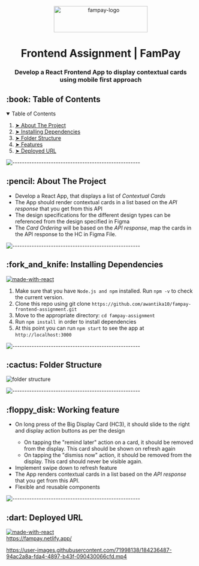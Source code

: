 <p align="center"> 
  <img src="https://cdn.sanity.io/images/gxmub2ol/production/df3f228be0d43806b2753f26408c62437833189b-962x323.png" alt="fampay-logo" width="250px" height="70px">
</p>
<h1 align="center"> Frontend Assignment | FamPay </h1>
<h3 align="center"> Develop a React Frontend App to display contextual cards using mobile first approach </h3>  

<!-- TABLE OF CONTENTS -->
<h2 id="table-of-contents"> :book: Table of Contents</h2>

<details open="open">
  <summary>Table of Contents</summary>
  <ol>
    <li><a href="#about-the-project"> ➤ About The Project</a></li>
    <li><a href="#prerequisites"> ➤ Installing Dependencies</a></li>
    <li><a href="#folder-structure"> ➤ Folder Structure</a></li>
    <li><a href="#feature"> ➤ Features</a></li>
    <li><a href="#deployed-url"> ➤ Deployed URL</a></li>
  </ol>
</details>

![-----------------------------------------------------](https://raw.githubusercontent.com/andreasbm/readme/master/assets/lines/rainbow.png)

<!-- ABOUT THE PROJECT -->
<h2 id="about-the-project"> :pencil: About The Project</h2>
<ul>
  <li>Develop a React App, that displays a list of <i>Contextual Cards</i></li>
  <li>The App should render contextual cards in a list based on the <i>API response</i> that you get from this API </li>
  <li>The design specifications for the different design types can be referenced from the design specified in Figma</li>
  <li>The <i>Card Ordering</i> will be based on the <i>API response</i>, map the cards in the API response to the HC in Figma File.</li>
  </ul>

![-----------------------------------------------------](https://raw.githubusercontent.com/andreasbm/readme/master/assets/lines/rainbow.png)

<!-- PREREQUISITES -->
<h2 id="prerequisites"> :fork_and_knife: Installing Dependencies</h2>

[![made-with-react](https://img.shields.io/badge/Made%20with%20-React-yellow)](https://reactjs.org/) <br>
1. Make sure that you have `Node.js and npm` installed. Run `npm -v` to check the current version.
2. Clone this repo using git clone `https://github.com/awantika10/fampay-frontend-assignment.git`
3. Move to the appropriate directory: `cd fampay-assignment`
4. Run `npm install `in order to install dependencies 
5. At this point you can run `npm start` to see the app at `http://localhost:3000`


![-----------------------------------------------------](https://raw.githubusercontent.com/andreasbm/readme/master/assets/lines/rainbow.png)

<!-- :paw_prints:-->
<!-- FOLDER STRUCTURE -->
<h2 id="folder-structure"> :cactus: Folder Structure</h2>

![folder structure](https://user-images.githubusercontent.com/71998138/184241490-bb2d67a3-454c-44fe-90fe-b477c3311d8f.png)


![-----------------------------------------------------](https://raw.githubusercontent.com/andreasbm/readme/master/assets/lines/rainbow.png)


<h2 id="feature"> :floppy_disk: Working feature</h2>
<ul>
  <li>On long press of the Big Display Card (HC3), it should slide to the right and display action buttons as per the design</li>
  <ul><li>On tapping the "remind later" action on a card, it should be removed from the display. This card should be shown on refresh again</li>
  <li>On tapping the "dismiss now" action, it should be removed from the display. This card should never be visible again. </li>
  </ul>
  <li>Implement swipe down to refresh feature</li>
  <li>The App renders contextual cards in a list based on the <i>API response</i> that you get from this API.
  <li>Flexible and reusable components</li>
  </ul>


![-----------------------------------------------------](https://raw.githubusercontent.com/andreasbm/readme/master/assets/lines/rainbow.png)


<h2 id="deployed-url"> :dart: Deployed URL</h2>

[![made-with-react](https://img.shields.io/badge/Deployed%20on%20%20-Netlify-yellowgreen)](https://fampay.netlify.app/) <br> 
https://fampay.netlify.app/

https://user-images.githubusercontent.com/71998138/184236487-94ac2a8a-fda4-4897-b43f-090430066cfd.mp4



